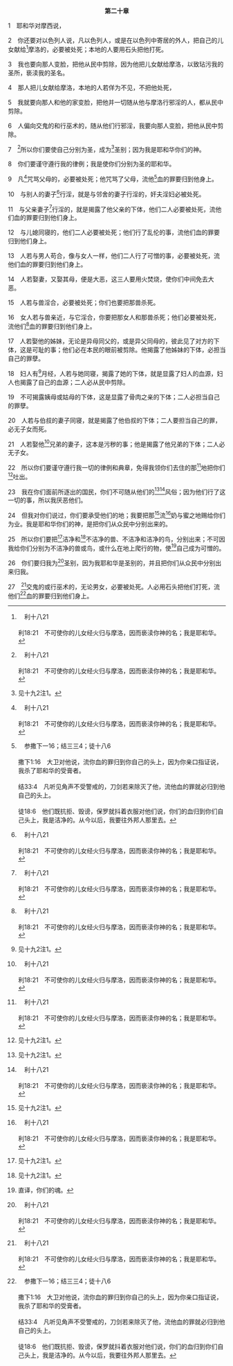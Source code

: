 <p style="text-align:center;font-weight:bold;">第二十章</p>

1　耶和华对摩西说，

2　你还要对以色列人说，凡以色列人，或是在以色列中寄居的外人，把自己的儿女献给[^a]摩洛的，必要被处死；本地的人要用石头把他打死。

[^a]:　利十八21<br><br>利18:21　不可使你的儿女经火归与摩洛，因而亵渎你神的名；我是耶和华。

3　我也要向那人变脸，把他从民中剪除，因为他把儿女献给摩洛，以致玷污我的圣所，亵渎我的圣名。

4　那人把儿女献给摩洛，本地的人若佯为不见，不把他处死，

5　我就要向那人和他的家变脸，把他并一切随从他与摩洛行邪淫的人，都从民中剪除。

6　人偏向交鬼的和行巫术的，随从他们行邪淫，我要向那人变脸，把他从民中剪除。

7　[^a]所以你们要使自己分别为圣，成为[^1]圣别；因为我是耶和华你们的神。

[^1]:见十九2注1。

[^a]:　利十一44；十九2；彼前一16<br><br>利11:44　我是耶和华你们的神；所以你们要使自己分别为圣，成为圣别，因为我是圣别的。你们总不可因地上爬行的物污秽自己。<br><br>利19:2　你要对以色列人全会众说，你们要圣别，因为我耶和华你们的神是圣别的。<br><br>彼前1:16　因为经上记着：“你们要圣别，因为我是圣别的。”

8　你们要谨守遵行我的律例；我是使你们分别为圣的耶和华。

9　凡[^a]咒骂父母的，必要被处死；他咒骂了父母，流他[^b]血的罪要归到他身上。

[^a]:　出二一17；太十五4；可七10；箴二十20<br><br>出21:17　咒骂父母的，必要被处死。<br><br>太15:4　原来神说，“当孝敬父母，”又说，“咒骂父母的，要被处死。”<br><br>可7:10　摩西说，“当孝敬父母，”又说，“咒骂父母的，要被处死。”<br><br>箴20:20　咒骂父母的，他的灯必熄灭在幽暗中。

[^b]:　参撒下一16；结三三4；徒十八6<br><br>撒下1:16　大卫对他说，流你血的罪归到你自己的头上，因为你亲口指证说，我杀了耶和华的受膏者。<br><br>结33:4　凡听见角声不受警戒的，刀剑若来除灭了他，流他血的罪就必归到他自己的头上。<br><br>徒18:6　他们既抗拒、毁谤，保罗就抖着衣服对他们说，你们的血归到你们自己头上，我是洁净的。从今以后，我要往外邦人那里去。

10　与别人的妻子[^a]行淫，就是与邻舍的妻子行淫的，奸夫淫妇必被处死。

[^a]:　利十八20；申二二22；约八4～5<br><br>利18:20　不可与同伴的妻子交合，因而玷污自己。<br><br>申22:22　若发现人与有丈夫的妇人行淫，就要将奸夫淫妇一并治死。这样，你就把那恶从以色列中完全除掉。<br><br>约8:4　就对耶稣说，夫子，这妇人是正在行淫时被拿的。<br><br>约8:5　摩西在律法上吩咐我们，把这样的妇人用石头打死，这样，你怎么说？

11　与父亲妻子[^a]行淫的，就是揭露了他父亲的下体，他们二人必要被处死，流他们血的罪要归到他们身上。

[^a]:　11～21：参利十八6～19<br><br>利18:6　你们什么人都不可亲近骨肉之亲，露他们的下体；我是耶和华。<br><br>利18:7　不可露你母亲的下体，这本是你父亲的下体；她是你的母亲，不可露她的下体。<br><br>利18:8　不可露你父亲妻子的下体，这本是你父亲的下体。<br><br>利18:9　你的姊妹，不拘是异母同父的，或异父同母的，无论是生在家的或生在外的，都不可露她们的下体。<br><br>利18:10　不可露你孙女或外孙女的下体，因为她们的下体就是你自己的下体。<br><br>利18:11　你父亲妻子从你父亲生的女儿本是你的姊妹，不可露她的下体。<br><br>利18:12　不可露你姑母的下体；她是你父亲的骨肉之亲。<br><br>利18:13　不可露你姨母的下体；她是你母亲的骨肉之亲。<br><br>利18:14　不可亲近你伯叔的妻子，这乃是露你伯叔的下体；她是你的伯叔母。<br><br>利18:15　不可露你儿媳的下体；她是你儿子的妻子，不可露她的下体。<br><br>利18:16　不可露你兄弟妻子的下体，这本是你兄弟的下体。<br><br>利18:17　不可露了妇人的下体，又露她女儿的下体，也不可娶她孙女或外孙女，露她的下体；她们是骨肉之亲，这是大恶。<br><br>利18:18　你妻子还活着的时候，不可另娶她的姊妹作对头，露她的下体。<br><br>利18:19　女人在月经不洁净的时候，不可亲近她，露她的下体。

12　与儿媳同寝的，他们二人必要被处死；他们行了乱伦的事，流他们血的罪要归到他们身上。

13　人若与男人苟合，像与女人一样，他们二人行了可憎的事，必要被处死，流他们血的罪要归到他们身上。

14　人若娶妻，又娶其母，便是大恶，这三人要用火焚烧，使你们中间免去大恶。

15　人若与兽淫合，必要被处死；你们也要把那兽杀死。

16　女人若与兽亲近，与它淫合，你要把那女人和那兽杀死；他们必要被处死，流他们[^a]血的罪要归到他们身上。

[^a]:　利二十9<br><br>利20:9　凡咒骂父母的，必要被处死；他咒骂了父母，流他血的罪要归到他身上。

17　人若娶他的姊妹，无论是异母同父的，或是异父同母的，彼此见了对方的下体，这是可耻的事；他们必在本民的眼前被剪除。他揭露了他姊妹的下体，必担当自己的罪孽。

18　妇人有[^1]月经，人若与她同寝，揭露了她的下体，就是显露了妇人的血源，妇人也揭露了自己的血源；二人必从民中剪除。

[^1]:直译，病。

19　不可揭露姨母或姑母的下体，这是显露了骨肉之亲的下体；二人必担当自己的罪孽。

20　人若与伯叔的妻子同寝，就是揭露了他伯叔的下体；二人要担当自己的罪，必无子女而死。

21　人若娶他[^a]兄弟的妻子，这本是污秽的事；他是揭露了他兄弟的下体；二人必无子女。

[^a]:　太十四4；可六18<br><br>太14:4　因为约翰曾对他说，你不可娶这妇人。<br><br>可6:18　约翰曾对希律说，你不可娶你兄弟的妻子。

22　所以你们要谨守遵行我一切的律例和典章，免得我领你们去住的那[^a]地把你们[^1]吐出。

[^1]:见十八25注2。

[^a]:　利十八25；28<br><br>利18:25　因为那地受了玷污，所以我向那地追讨罪孽，那地也吐出其中的居民。<br><br>利18:28　免得你们玷污那地的时候，地就把你们吐出，像吐出在你们以先的国民一样。

23　我在你们面前所逐出的国民，你们不可随从他们的[^1][^a]风俗；因为他们行了这一切的事，所以我厌恶他们。

[^1]:或，律例。

[^a]:　利十八3；30<br><br>利18:3　你们从前住的埃及地，那里的人所作的，你们不可照样作；我要领你们去的迦南地，那里的人所作的，你们也不可照样作，也不可照他们的风俗行。<br><br>利18:30　所以，你们要谨守我所吩咐的，免得你们随从那些可憎的风俗，就是在你们以先的人所行的，以致玷污了自己；我是耶和华你们的神。

24　但我对你们说过，你们要承受他们的地；我要把那[^1]流[^a]奶与蜜之地赐给你们为业。我是耶和华你们的神，是把你们从众民中分别出来的。

[^1]:见申八7注1。

[^a]:　出三8；17；申六3<br><br>出3:8　我下来要救他们脱离埃及人的手，领他们从那地出来，上到美好、宽阔、流奶与蜜之地，就是到迦南人、赫人、亚摩利人、比利洗人、希未人、耶布斯人的地方。<br><br>出3:17　我也说，我要将你们从埃及的困苦中领出来，上到迦南人、赫人、亚摩利人、比利洗人、希未人、耶布斯人之地，就是到流奶与蜜之地。<br><br>申6:3　以色列啊，你要听，要谨守遵行，使你在流奶与蜜之地可以得福，人数极其增多，正如耶和华你列祖的神所应许你的。

25　所以你们要把[^1]洁净和[^1]不洁净的兽、不洁净和洁净的鸟，分别出来；不可因我给你们分别为不洁净的兽或鸟，或什么在地上爬行的物，使[^2]自己成为可憎的。

[^1]:见十一2注1与47注1。

[^2]:直译，你们的魂。

26　你们要归我为[^a]圣别，因为我耶和华是圣别的，并且把你们从众民中分别出来归我。

[^a]:　出十九6；利十一44<br><br>出19:6　你们要归我作祭司的国度，为圣别的国民。这些话你要告诉以色列人。<br><br>利11:44　我是耶和华你们的神；所以你们要使自己分别为圣，成为圣别，因为我是圣别的。你们总不可因地上爬行的物污秽自己。

27　[^a]交鬼的或行巫术的，无论男女，必要被处死。人必用石头把他们打死，流他们[^b]血的罪要归到他们身上。

[^a]:　利十九31；申十八10～12；参出二二18；启九21<br><br>利19:31　不可偏向交鬼的和行巫术的；不可求问他们，以致被他们玷污了；我是耶和华你们的神。<br><br>申18:10　你们中间不可有人使儿女经火，也不可有占卜的、观兆的、用法术的、行邪术的、<br><br>申18:11　念咒的、交鬼的、行巫术的、过阴的；<br><br>申18:12　凡行这些事的，都为耶和华所憎恶；因那些国民行这些可憎恶的事，所以耶和华你的神将他们从你面前赶出。<br><br>出22:18　行邪术的女人，不可容她存活。<br><br>启9:21　又不悔改自己的凶杀、邪术、淫乱或偷窃。

[^b]:　利二十9<br><br>利20:9　凡咒骂父母的，必要被处死；他咒骂了父母，流他血的罪要归到他身上。


